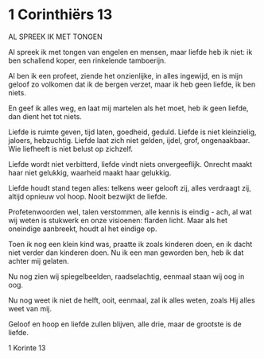 # 1 Corinthiërs 13
AL SPREEK IK MET TONGEN

Al spreek ik met tongen 
van engelen en mensen, 
maar liefde heb ik niet: 
ik ben schallend koper, 
een rinkelende tamboerijn.

Al ben ik een profeet, 
ziende het onzienlijke, 
in alles ingewijd, 
en is mijn geloof zo volkomen 
dat ik de bergen verzet, 
maar ik heb geen liefde, 
ik ben niets.

En geef ik alles weg, 
en laat mij martelen 
als het moet, 
heb ik geen liefde, 
dan dient het tot niets.

Liefde is ruimte geven, 
tijd laten, goedheid, geduld. 
Liefde is niet kleinzielig, 
jaloers, hebzuchtig. 
Liefde laat zich niet gelden, 
ijdel, grof, ongenaakbaar. 
Wie liefheeft 
is niet belust op zichzelf.

Liefde wordt niet verbitterd, 
liefde vindt niets onvergeeflijk. 
Onrecht maakt haar niet gelukkig, 
waarheid maakt haar gelukkig.

Liefde houdt stand tegen alles: 
telkens weer gelooft zij, 
alles verdraagt zij, 
altijd opnieuw vol hoop. 
Nooit bezwijkt de liefde.

Profetenwoorden wel, 
talen verstommen, 
alle kennis is eindig - 
ach, al wat wij weten is stukwerk 
en onze visioenen: flarden licht. 
Maar als het oneindige aanbreekt, 
houdt al het eindige op.

Toen ik nog een klein kind was, 
praatte ik zoals kinderen doen, 
en ik dacht niet verder 
dan kinderen doen. 
Nu ik een man geworden ben, 
heb ik dat achter mij gelaten.

Nu nog zien wij spiegelbeelden, 
raadselachtig, 
eenmaal staan wij oog in oog.

Nu nog weet ik niet de helft, 
ooit, eenmaal, zal ik alles weten, 
zoals Hij alles weet van mij.

Geloof en hoop en liefde 
zullen blijven, alle drie, 
maar de grootste is de liefde.

1 Korinte 13